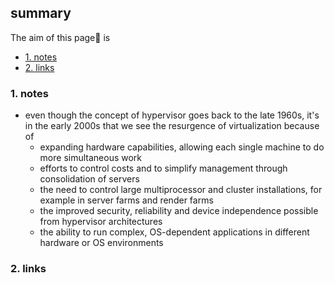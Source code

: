 ## summary
The aim of this page📝 is

<!-- TOC -->

- [1. notes](#1-notes)
- [2. links](#2-links)

<!-- /TOC -->

### 1. notes
* even though the concept of hypervisor goes back to the late 1960s, it's in the early 2000s that we see the resurgence of virtualization because of
    * expanding hardware capabilities, allowing each single machine to do more simultaneous work
    * efforts to control costs and to simplify management through consolidation of servers
    * the need to control large multiprocessor and cluster installations, for example in server farms and render farms
    * the improved security, reliability and device independence possible from hypervisor architectures
    * the ability to run complex, OS-dependent applications in different hardware or OS environments
 
### 2. links






























